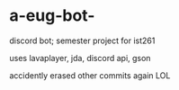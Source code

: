 # a-eug-bot-
discord bot; semester project for ist261

uses lavaplayer, jda, discord api, gson 

accidently erased other commits again LOL
